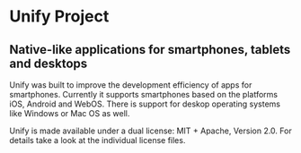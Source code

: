 Unify Project
=============

Native-like applications for smartphones, tablets and desktops
--------------------------------------------------------------

Unify was built to improve the development efficiency of apps for smartphones. Currently it supports smartphones based on the platforms iOS, Android and WebOS. There is support for deskop operating systems like Windows or Mac OS as well.

Unify is made available under a dual license: MIT + Apache, Version 2.0. For details take a look at the individual license files.

